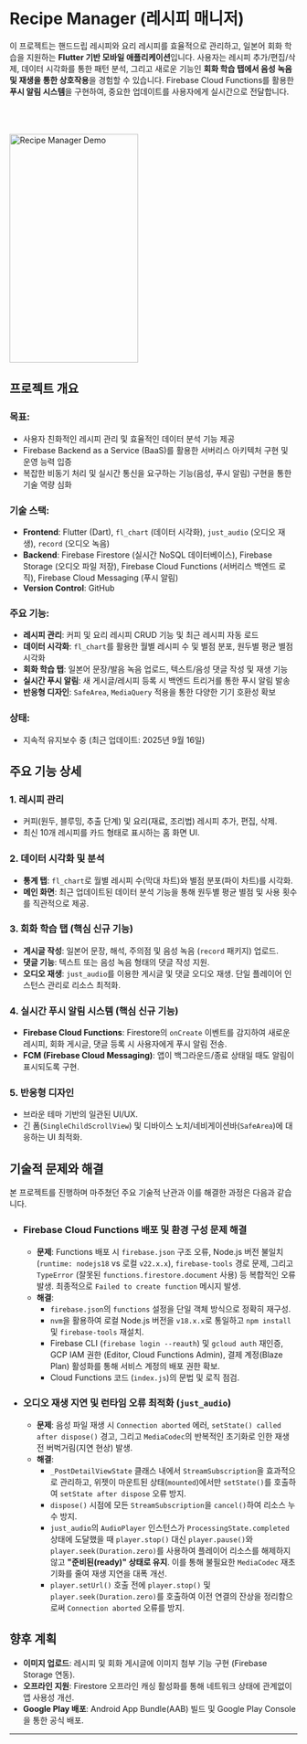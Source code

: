 # Recipe Manager (레시피 매니저)

이 프로젝트는 핸드드립 레시피와 요리 레시피를 효율적으로 관리하고, 일본어 회화 학습을 지원하는 **Flutter 기반 모바일 애플리케이션**입니다. 사용자는 레시피 추가/편집/삭제, 데이터 시각화를 통한 패턴 분석, 그리고 새로운 기능인 **회화 학습 탭에서 음성 녹음 및 재생을 통한 상호작용**을 경험할 수 있습니다. Firebase Cloud Functions를 활용한 **푸시 알림 시스템**을 구현하여, 중요한 업데이트를 사용자에게 실시간으로 전달합니다.

<br>
<br>
<br>
<img src="assets/Recording.gif" alt="Recipe Manager Demo" width="225" height="400">
<br>

## 프로젝트 개요

### 목표:
- 사용자 친화적인 레시피 관리 및 효율적인 데이터 분석 기능 제공
- Firebase Backend as a Service (BaaS)를 활용한 서버리스 아키텍처 구현 및 운영 능력 입증
- 복잡한 비동기 처리 및 실시간 통신을 요구하는 기능(음성, 푸시 알림) 구현을 통한 기술 역량 심화

### 기술 스택:
- **Frontend**: Flutter (Dart), `fl_chart` (데이터 시각화), `just_audio` (오디오 재생), `record` (오디오 녹음)
- **Backend**: Firebase Firestore (실시간 NoSQL 데이터베이스), Firebase Storage (오디오 파일 저장), Firebase Cloud Functions (서버리스 백엔드 로직), Firebase Cloud Messaging (푸시 알림)
- **Version Control**: GitHub

### 주요 기능:
- **레시피 관리**: 커피 및 요리 레시피 CRUD 기능 및 최근 레시피 자동 로드
- **데이터 시각화**: `fl_chart`를 활용한 월별 레시피 수 및 별점 분포, 원두별 평균 별점 시각화
- **회화 학습 탭**: 일본어 문장/발음 녹음 업로드, 텍스트/음성 댓글 작성 및 재생 기능
- **실시간 푸시 알림**: 새 게시글/레시피 등록 시 백엔드 트리거를 통한 푸시 알림 발송
- **반응형 디자인**: `SafeArea`, `MediaQuery` 적용을 통한 다양한 기기 호환성 확보

### 상태:
- 지속적 유지보수 중 (최근 업데이트: 2025년 9월 16일)

## 주요 기능 상세

### 1. 레시피 관리
- 커피(원두, 블루밍, 추출 단계) 및 요리(재료, 조리법) 레시피 추가, 편집, 삭제.
- 최신 10개 레시피를 카드 형태로 표시하는 홈 화면 UI.

### 2. 데이터 시각화 및 분석
- **통계 탭**: `fl_chart`로 월별 레시피 수(막대 차트)와 별점 분포(파이 차트)를 시각화.
- **메인 화면**: 최근 업데이트된 데이터 분석 기능을 통해 원두별 평균 별점 및 사용 횟수를 직관적으로 제공.

### 3. 회화 학습 탭 (핵심 신규 기능)
- **게시글 작성**: 일본어 문장, 해석, 주의점 및 음성 녹음 (`record` 패키지) 업로드.
- **댓글 기능**: 텍스트 또는 음성 녹음 형태의 댓글 작성 지원.
- **오디오 재생**: `just_audio`를 이용한 게시글 및 댓글 오디오 재생. 단일 플레이어 인스턴스 관리로 리소스 최적화.

### 4. 실시간 푸시 알림 시스템 (핵심 신규 기능)
- **Firebase Cloud Functions**: Firestore의 `onCreate` 이벤트를 감지하여 새로운 레시피, 회화 게시글, 댓글 등록 시 사용자에게 푸시 알림 전송.
- **FCM (Firebase Cloud Messaging)**: 앱이 백그라운드/종료 상태일 때도 알림이 표시되도록 구현.

### 5. 반응형 디자인
- 브라운 테마 기반의 일관된 UI/UX.
- 긴 폼(`SingleChildScrollView`) 및 디바이스 노치/네비게이션바(`SafeArea`)에 대응하는 UI 최적화.

## 기술적 문제와 해결

본 프로젝트를 진행하며 마주쳤던 주요 기술적 난관과 이를 해결한 과정은 다음과 같습니다.

- ### **Firebase Cloud Functions 배포 및 환경 구성 문제 해결**
  - **문제**: Functions 배포 시 `firebase.json` 구조 오류, Node.js 버전 불일치 (`runtime: nodejs18` vs 로컬 `v22.x.x`), `firebase-tools` 경로 문제, 그리고 `TypeError` (잘못된 `functions.firestore.document` 사용) 등 복합적인 오류 발생. 최종적으로 `Failed to create function` 메시지 발생.
  - **해결**:
    - `firebase.json`의 `functions` 설정을 단일 객체 방식으로 정확히 재구성.
    - `nvm`을 활용하여 로컬 Node.js 버전을 `v18.x.x`로 통일하고 `npm install` 및 `firebase-tools` 재설치.
    - Firebase CLI (`firebase login --reauth`) 및 `gcloud auth` 재인증, GCP IAM 권한 (Editor, Cloud Functions Admin), 결제 계정(Blaze Plan) 활성화를 통해 서비스 계정의 배포 권한 확보.
    - Cloud Functions 코드 (`index.js`)의 문법 및 로직 점검.

- ### **오디오 재생 지연 및 런타임 오류 최적화 (`just_audio`)**
  - **문제**: 음성 파일 재생 시 `Connection aborted` 에러, `setState() called after dispose()` 경고, 그리고 `MediaCodec`의 반복적인 초기화로 인한 재생 전 버벅거림(지연 현상) 발생.
  - **해결**:
    - `_PostDetailViewState` 클래스 내에서 `StreamSubscription`을 효과적으로 관리하고, 위젯이 마운트된 상태(`mounted`)에서만 `setState()`를 호출하여 `setState after dispose` 오류 방지.
    - `dispose()` 시점에 모든 `StreamSubscription`을 `cancel()`하여 리소스 누수 방지.
    - `just_audio`의 `AudioPlayer` 인스턴스가 `ProcessingState.completed` 상태에 도달했을 때 `player.stop()` 대신 `player.pause()`와 `player.seek(Duration.zero)`를 사용하여 플레이어 리소스를 해제하지 않고 **"준비된(ready)" 상태로 유지**. 이를 통해 불필요한 `MediaCodec` 재초기화를 줄여 재생 지연을 대폭 개선.
    - `player.setUrl()` 호출 전에 `player.stop()` 및 `player.seek(Duration.zero)`를 호출하여 이전 연결의 잔상을 정리함으로써 `Connection aborted` 오류를 방지.

## 향후 계획
- **이미지 업로드**: 레시피 및 회화 게시글에 이미지 첨부 기능 구현 (Firebase Storage 연동).
- **오프라인 지원**: Firestore 오프라인 캐싱 활성화를 통해 네트워크 상태에 관계없이 앱 사용성 개선.
- **Google Play 배포**: Android App Bundle(AAB) 빌드 및 Google Play Console을 통한 공식 배포.

---

